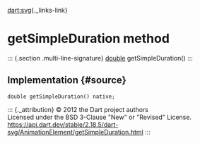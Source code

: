 [dart:svg](../../dart-svg/dart-svg-library){._links-link}

getSimpleDuration method
========================

::: {.section .multi-line-signature}
[double](../../dart-core/double-class) getSimpleDuration()
:::

Implementation {#source}
--------------

``` {.language-dart data-language="dart"}
double getSimpleDuration() native;
```

::: {._attribution}
© 2012 the Dart project authors\
Licensed under the BSD 3-Clause \"New\" or \"Revised\" License.\
<https://api.dart.dev/stable/2.18.5/dart-svg/AnimationElement/getSimpleDuration.html>
:::
